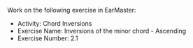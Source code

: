 Work on the following exercise in EarMaster:
- Activity: Chord Inversions
- Exercise Name: Inversions of the minor chord - Ascending
- Exercise Number: 2.1
